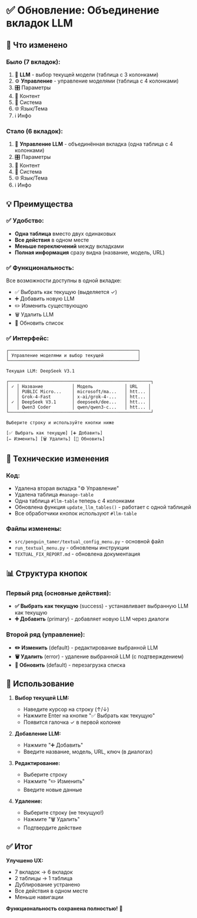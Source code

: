 # ✅ Обновление: Объединение вкладок LLM

## 🎯 Что изменено

### Было (7 вкладок):
1. 🤖 **LLM** - выбор текущей модели (таблица с 3 колонками)
2. ⚙️ **Управление** - управление моделями (таблица с 4 колонками)
3. 🎛️ Параметры
4. 📝 Контент
5. 🔧 Система
6. 🌐 Язык/Тема
7. ℹ️ Инфо

### Стало (6 вкладок):
1. 🤖 **Управление LLM** - объединённая вкладка (одна таблица с 4 колонками)
2. 🎛️ Параметры
3. 📝 Контент
4. 🔧 Система
5. 🌐 Язык/Тема
6. ℹ️ Инфо

## 💡 Преимущества

### ✅ Удобство:
- **Одна таблица** вместо двух одинаковых
- **Все действия** в одном месте
- **Меньше переключений** между вкладками
- **Полная информация** сразу видна (название, модель, URL)

### ✅ Функциональность:
Все возможности доступны в одной вкладке:
- ✅ Выбрать как текущую (выделяется ✓)
- ➕ Добавить новую LLM
- ✏️ Изменить существующую
- 🗑️ Удалить LLM
- 🔄 Обновить список

### ✅ Интерфейс:
```
┌─────────────────────────────────────────────────┐
│ Управление моделями и выбор текущей             │
└─────────────────────────────────────────────────┘

Текущая LLM: DeepSeek V3.1

┌──────────────────────────────────────────────────────┐
│ ✓ │ Название           │ Модель            │ URL    │
│   │ PUBLIC Micro...    │ microsoft/ma...   │ htt... │
│   │ Grok-4-Fast        │ x-ai/grok-4-...   │ htt... │
│ ✓ │ DeepSeek V3.1      │ deepseek/dee...   │ htt... │
│   │ Qwen3 Coder        │ qwen/qwen3-c...   │ htt... │
└──────────────────────────────────────────────────────┘

Выберите строку и используйте кнопки ниже

[✅ Выбрать как текущую] [➕ Добавить]
[✏️ Изменить] [🗑️ Удалить] [🔄 Обновить]
```

## 🔧 Технические изменения

### Код:
- Удалена вторая вкладка "⚙️ Управление"
- Удалена таблица `#manage-table`
- Одна таблица `#llm-table` теперь с 4 колонками
- Обновлена функция `update_llm_tables()` - работает с одной таблицей
- Все обработчики кнопок используют `#llm-table`

### Файлы изменены:
- `src/penguin_tamer/textual_config_menu.py` - основной файл
- `run_textual_menu.py` - обновлены инструкции
- `TEXTUAL_FIX_REPORT.md` - обновлена документация

## 📊 Структура кнопок

### Первый ряд (основные действия):
- **✅ Выбрать как текущую** (success) - устанавливает выбранную LLM как текущую
- **➕ Добавить** (primary) - добавляет новую LLM через диалоги

### Второй ряд (управление):
- **✏️ Изменить** (default) - редактирование выбранной LLM
- **🗑️ Удалить** (error) - удаление выбранной LLM (с подтверждением)
- **🔄 Обновить** (default) - перезагрузка списка

## 🚀 Использование

1. **Выбор текущей LLM:**
   - Наведите курсор на строку (↑/↓)
   - Нажмите Enter на кнопке "✅ Выбрать как текущую"
   - Появится галочка ✓ в первой колонке

2. **Добавление LLM:**
   - Нажмите "➕ Добавить"
   - Введите название, модель, URL, ключ (в диалогах)

3. **Редактирование:**
   - Выберите строку
   - Нажмите "✏️ Изменить"
   - Введите новые данные

4. **Удаление:**
   - Выберите строку (не текущую!)
   - Нажмите "🗑️ Удалить"
   - Подтвердите действие

## ✅ Итог

**Улучшено UX:**
- 7 вкладок → 6 вкладок
- 2 таблицы → 1 таблица
- Дублирование устранено
- Все действия в одном месте
- Меньше навигации

**Функциональность сохранена полностью!** 🎉
